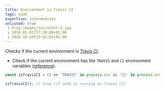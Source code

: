 ```yaml
---
title: Environment is Travis CI
tags: node
expertise: intermediate
unlisted: true
 : blog_images/succulent-5.jpg
 : 2018-01-01T17:28:08+02:00
 : 2020-10-20T23:02:01+03:00
---
```


Checks if the current environment is [Travis CI](https://travis-ci.org/).

- Check if the current environment has the `TRAVIS` and `CI` environment variables ([reference](https://docs.travis-ci.com/user/environment-variables/#Default-Environment-Variables)).

```js
const isTravisCI = () => 'TRAVIS' in process.env && 'CI' in process.env;
```

```js
isTravisCI(); // true (if code is running on Travis CI)
```
